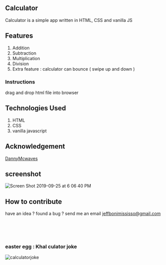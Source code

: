 ## Calculator 
Calculator is a simple app written in HTML, CSS  and vanilla JS



## Features
<ol>
<li>Addition</li>

<li>Subtraction</li>

<li>Multiplication</li>

<li>Division</li>

<li>Extra feature : calculator can bounce ( swipe up and down )</li>
</ol>

### Instructions

drag and drop html file into browser 



## Technologies Used
<ol>
<li>HTML</li>

<li>CSS</li>

<li>vanilla javascript</li>
</ol>


## Acknowledgement 
<a href="https://github.com/DannyMcwaves?tab=overview&from=2019-09-01&to=2019-09-25"> DannyMcwaves </a>


## screenshot 
![Screen Shot 2019-09-25 at 6 06 40 PM](https://user-images.githubusercontent.com/45514949/65628735-8f74f600-dfc1-11e9-8bc8-2821639b5d5c.png)




## How to contribute

have an idea ? found a bug ? 
send me an email
jeffbonimississo@gmail.com


<br/>
<br/>
<br/>

### easter egg  : Khal culator joke 
![calculatorjoke](https://user-images.githubusercontent.com/45514949/65628767-a74c7a00-dfc1-11e9-9fe9-86b3d1bc3388.jpg)

